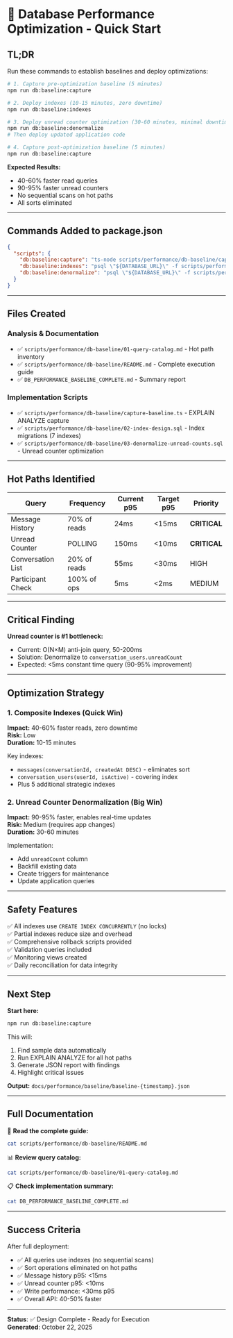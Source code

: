 # 🚀 Database Performance Optimization - Quick Start

## TL;DR

Run these commands to establish baselines and deploy optimizations:

```bash
# 1. Capture pre-optimization baseline (5 minutes)
npm run db:baseline:capture

# 2. Deploy indexes (10-15 minutes, zero downtime)
npm run db:baseline:indexes

# 3. Deploy unread counter optimization (30-60 minutes, minimal downtime)
npm run db:baseline:denormalize
# Then deploy updated application code

# 4. Capture post-optimization baseline (5 minutes)
npm run db:baseline:capture
```

**Expected Results:**

- 40-60% faster read queries
- 90-95% faster unread counters
- No sequential scans on hot paths
- All sorts eliminated

---

## Commands Added to package.json

```json
{
  "scripts": {
    "db:baseline:capture": "ts-node scripts/performance/db-baseline/capture-baseline.ts",
    "db:baseline:indexes": "psql \"${DATABASE_URL}\" -f scripts/performance/db-baseline/02-index-design.sql",
    "db:baseline:denormalize": "psql \"${DATABASE_URL}\" -f scripts/performance/db-baseline/03-denormalize-unread-counts.sql"
  }
}
```

---

## Files Created

### Analysis & Documentation

- ✅ `scripts/performance/db-baseline/01-query-catalog.md` - Hot path inventory
- ✅ `scripts/performance/db-baseline/README.md` - Complete execution guide
- ✅ `DB_PERFORMANCE_BASELINE_COMPLETE.md` - Summary report

### Implementation Scripts

- ✅ `scripts/performance/db-baseline/capture-baseline.ts` - EXPLAIN ANALYZE capture
- ✅ `scripts/performance/db-baseline/02-index-design.sql` - Index migrations (7 indexes)
- ✅ `scripts/performance/db-baseline/03-denormalize-unread-counts.sql` - Unread counter optimization

---

## Hot Paths Identified

| Query             | Frequency    | Current p95 | Target p95 | Priority     |
| ----------------- | ------------ | ----------- | ---------- | ------------ |
| Message History   | 70% of reads | 24ms        | <15ms      | **CRITICAL** |
| Unread Counter    | POLLING      | 150ms       | <10ms      | **CRITICAL** |
| Conversation List | 20% of reads | 55ms        | <30ms      | HIGH         |
| Participant Check | 100% of ops  | 5ms         | <2ms       | MEDIUM       |

---

## Critical Finding

**Unread counter is #1 bottleneck:**

- Current: O(N×M) anti-join query, 50-200ms
- Solution: Denormalize to `conversation_users.unreadCount`
- Expected: <5ms constant time query (90-95% improvement)

---

## Optimization Strategy

### 1. Composite Indexes (Quick Win)

**Impact:** 40-60% faster reads, zero downtime  
**Risk:** Low  
**Duration:** 10-15 minutes

Key indexes:

- `messages(conversationId, createdAt DESC)` - eliminates sort
- `conversation_users(userId, isActive)` - covering index
- Plus 5 additional strategic indexes

### 2. Unread Counter Denormalization (Big Win)

**Impact:** 90-95% faster, enables real-time updates  
**Risk:** Medium (requires app changes)  
**Duration:** 30-60 minutes

Implementation:

- Add `unreadCount` column
- Backfill existing data
- Create triggers for maintenance
- Update application queries

---

## Safety Features

✅ All indexes use `CREATE INDEX CONCURRENTLY` (no locks)  
✅ Partial indexes reduce size and overhead  
✅ Comprehensive rollback scripts provided  
✅ Validation queries included  
✅ Monitoring views created  
✅ Daily reconciliation for data integrity

---

## Next Step

**Start here:**

```bash
npm run db:baseline:capture
```

This will:

1. Find sample data automatically
2. Run EXPLAIN ANALYZE for all hot paths
3. Generate JSON report with findings
4. Highlight critical issues

**Output:** `docs/performance/baseline/baseline-{timestamp}.json`

---

## Full Documentation

📖 **Read the complete guide:**

```bash
cat scripts/performance/db-baseline/README.md
```

📊 **Review query catalog:**

```bash
cat scripts/performance/db-baseline/01-query-catalog.md
```

📋 **Check implementation summary:**

```bash
cat DB_PERFORMANCE_BASELINE_COMPLETE.md
```

---

## Success Criteria

After full deployment:

- ✅ All queries use indexes (no sequential scans)
- ✅ Sort operations eliminated on hot paths
- ✅ Message history p95: <15ms
- ✅ Unread counter p95: <10ms
- ✅ Write performance: <30ms p95
- ✅ Overall API: 40-50% faster

---

**Status**: ✅ Design Complete - Ready for Execution  
**Generated**: October 22, 2025

